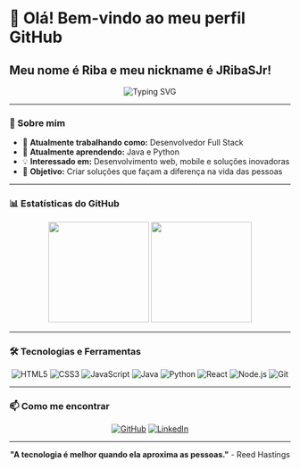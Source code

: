 # 👋 Olá! Bem-vindo ao meu perfil GitHub

## Meu nome é Riba e meu nickname é JRibaSJr!

<div align="center">
  <img src="https://readme-typing-svg.herokuapp.com?font=Fira+Code&pause=1000&color=6366F1&center=true&vCenter=true&width=435&lines=Desenvolvedora+Full+Stack;Apaixonado+por+tecnologia;Sempre+aprendendo+algo+novo" alt="Typing SVG" />
</div>

---

### 🚀 Sobre mim

- 🔭 **Atualmente trabalhando como:** Desenvolvedor Full Stack
- 🌱 **Atualmente aprendendo:** Java e Python
- 💡 **Interessado em:** Desenvolvimento web, mobile e soluções inovadoras
- 🎯 **Objetivo:** Criar soluções que façam a diferença na vida das pessoas

---

### 📊 Estatísticas do GitHub

<div align="center">
  <img height="180em" src="https://github-readme-stats.vercel.app/api?username=JRibaSJr&show_icons=true&theme=dracula&include_all_commits=true&count_private=true"/>
  <img height="180em" src="https://github-readme-stats.vercel.app/api/top-langs/?username=JRibaSJr&layout=compact&langs_count=16&theme=dracula"/>
</div>

---

### 🛠️ Tecnologias e Ferramentas

<div align="center">
  
![HTML5](https://img.shields.io/badge/HTML5-E34F26?style=for-the-badge&logo=html5&logoColor=white)
![CSS3](https://img.shields.io/badge/CSS3-1572B6?style=for-the-badge&logo=css3&logoColor=white)
![JavaScript](https://img.shields.io/badge/JavaScript-F7DF1E?style=for-the-badge&logo=javascript&logoColor=black)
![Java](https://img.shields.io/badge/Java-ED8B00?style=for-the-badge&logo=openjdk&logoColor=white)
![Python](https://img.shields.io/badge/Python-3776AB?style=for-the-badge&logo=python&logoColor=white)
![React](https://img.shields.io/badge/React-20232A?style=for-the-badge&logo=react&logoColor=61DAFB)
![Node.js](https://img.shields.io/badge/Node.js-43853D?style=for-the-badge&logo=node.js&logoColor=white)
![Git](https://img.shields.io/badge/Git-F05032?style=for-the-badge&logo=git&logoColor=white)

</div>

---

### 📫 Como me encontrar

<div align="center">
  
[![GitHub](https://img.shields.io/badge/GitHub-100000?style=for-the-badge&logo=github&logoColor=white)](https://github.com/JRibaSJr)
[![LinkedIn](https://img.shields.io/badge/LinkedIn-0077B5?style=for-the-badge&logo=linkedin&logoColor=white)]([https://www.linkedin.com/in/jose-ribamar-silva-jr/](https://www.linkedin.com/in/jose-ribamar-silva-jr/))

</div>

---

<div align="center">
  
**"A tecnologia é melhor quando ela aproxima as pessoas."** - Reed Hastings

</div>
